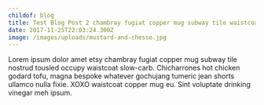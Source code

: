 ```yaml
---
childof: blog
title: Test Blog Post 2 chambray fugiat copper mug subway tile waistcoat
date: 2017-11-25T22:03:24.300Z
image: /images/uploads/mustard-and-chesse.jpg
---
```

Lorem ipsum dolor amet etsy chambray fugiat copper mug subway tile nostrud tousled occupy waistcoat slow-carb. Chicharrones hot chicken godard tofu, magna bespoke whatever gochujang tumeric jean shorts ullamco nulla fixie. XOXO waistcoat copper mug eu. Sint voluptate drinking vinegar meh ipsum.
